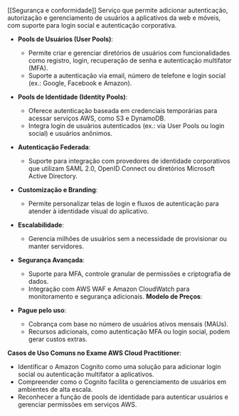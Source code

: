 [[Segurança e conformidade]]
Serviço que permite adicionar autenticação, autorização e gerenciamento de usuários a aplicativos da web e móveis, com suporte para login social e autenticação corporativa.
- **Pools de Usuários (User Pools)**:
    
    - Permite criar e gerenciar diretórios de usuários com funcionalidades como registro, login, recuperação de senha e autenticação multifator (MFA).
    - Suporte a autenticação via email, número de telefone e login social (ex.: Google, Facebook e Amazon).
- **Pools de Identidade (Identity Pools)**:
    
    - Oferece autenticação baseada em credenciais temporárias para acessar serviços AWS, como S3 e DynamoDB.
    - Integra login de usuários autenticados (ex.: via User Pools ou login social) e usuários anônimos.
- **Autenticação Federada**:
    
    - Suporte para integração com provedores de identidade corporativos que utilizam SAML 2.0, OpenID Connect ou diretórios Microsoft Active Directory.
- **Customização e Branding**:
    
    - Permite personalizar telas de login e fluxos de autenticação para atender à identidade visual do aplicativo.
- **Escalabilidade**:
    
    - Gerencia milhões de usuários sem a necessidade de provisionar ou manter servidores.
- **Segurança Avançada**:
    
    - Suporte para MFA, controle granular de permissões e criptografia de dados.
    - Integração com AWS WAF e Amazon CloudWatch para monitoramento e segurança adicionais.
**Modelo de Preços**:

- **Pague pelo uso**:
    - Cobrança com base no número de usuários ativos mensais (MAUs).
    - Recursos adicionais, como autenticação MFA ou login social, podem gerar custos extras.

**Casos de Uso Comuns no Exame AWS Cloud Practitioner**:

- Identificar o Amazon Cognito como uma solução para adicionar login social ou autenticação multifator a aplicativos.
- Compreender como o Cognito facilita o gerenciamento de usuários em ambientes de alta escala.
- Reconhecer a função de pools de identidade para autenticar usuários e gerenciar permissões em serviços AWS.